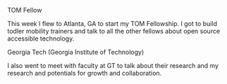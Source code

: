 TOM Fellow 

This week I flew to Atlanta, GA to start my TOM Fellowship. I got to build todler mobility trainers and talk to all the other fellows about open source accessible technology. 

Georgia Tech (Georgia Institute of Technology) 

I also went to meet with faculty at GT to talk about their research and my research and potentials for growth and collaboration. 
